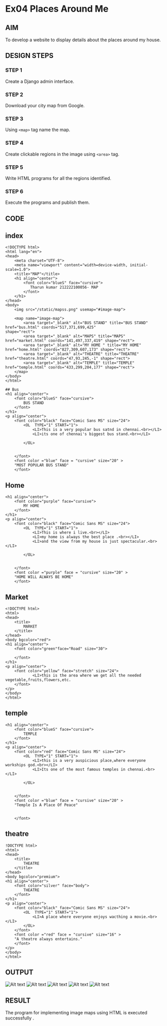 # Ex04 Places Around Me
## AIM
To develop a website to display details about the places around my house.

## DESIGN STEPS

### STEP 1
Create a Django admin interface.

### STEP 2
Download your city map from Google.

### STEP 3
Using ```<map>``` tag name the map.

### STEP 4
Create clickable regions in the image using ```<area>``` tag.

### STEP 5
Write HTML programs for all the regions identified.

### STEP 6
Execute the programs and publish them.

## CODE

## index
```
<!DOCTYPE html>
<html lang="en">
<head>
    <meta charset="UTF-8">
    <meta name="viewport" content="width=device-width, initial-scale=1.0">
    <title>"MAP"</title>
    <h1 align="center">
        <font color="blueS" face="cursive">
           Tharun kumar 212222100056- MAP 
        </font>
    </h1>
</head>
<body>
    <img src="/static/mapss.png" usemap="#image-map">

    <map name="image-map">
        <area target="_blank" alt="BUS STAND" title="BUS STAND" href="bus.html" coords="517,371,699,425" 
shape="rect">
        <area target="_blank" alt="MAPS" title="MAPS" href="market.html" coords="141,497,337,419" shape="rect">
        <area target="_blank" alt="MY HOME " title="MY HOME" href="home.html" coords="827,309,607,173" shape="rect">
        <area target="_blank" alt="THEATRE" title="THEATRE" href="theatre.html" coords="47,93,245,-1" shape="rect">
        <area target="_blank" alt="TEMPLE" title="TEMPLE" href="temple.html" coords="433,299,204,177" shape="rect">
    </map>
</body>
</html>

## Bus
<h1 align="center">
    <font color="blueS" face="cursive">
        BUS STAND
    </font>
</h1>
<p align="center">
    <font color="black" face="Comic Sans MS" size="24">
        <OL  TYPE="1" START="1">
            <LI>This is a very popular bus satnd in chennai.<br></LI>     
            <LI>its one of chennai's biggest bus stand.<br></LI>
            
        </OL>


    </font>
    <font color ="blue" face = "cursive" size="20" > 
    "MOST POPULAR BUS STAND"
    </font>
```
## Home
```
<h1 align="center">
    <font color="purple" face="cursive">
        MY HOME
    </font>
</h1>
<p align="center">
    <font color="black" face="Comic Sans MS" size="24">
        <OL  TYPE="1" START="1">
            <LI>This is where i live.<br></LI>     
            <LI>my home is always the best place .<br></LI>
            <LI>and the view from my house is just spectacular.<br></LI>
            
        </OL>


    </font>
    <font color ="purple" face = "cursive" size="20" > 
    "HOME WILL ALWAYS BE HOME"
    </font>
```
## Market
```
<!DOCTYPE html>
<html>
<head>
    <title>
        MARKET
    </title>
</head>
<body bgcolor="red">
<h1 align="center">
    <font color="green"face="Road" size="30">
        
    </font>
</h1>
<p align="center">
    <font color="yellow" face="stretch" size="24">
            <LI>this is the area where we get all the needed vegetable,fruits,flowers,etc.
    </font>
</p>
</body>
</html>
```
## temple
```
<h1 align="center">
    <font color="blueS" face="cursive">
        TEMPLE
    </font>
</h1>
<p align="center">
    <font color="red" face="Comic Sans MS" size="24">
        <OL  TYPE="1" START="1">
            <LI>this is a very auspicious place,where everyone workships god.<br></LI>     
            <LI>Its one of the most famous temples in chennai.<br></LI>
            
        </OL>


    </font>
    <font color ="blue" face = "cursive" size="20" > 
    "Temple Is A Place Of Peace"
    
    
    </font>
```
## theatre
```
!DOCTYPE html>
<html>
<head>
    <title>
        THEATRE
    </title>
</head>
<body bgcolor="premium">
<h1 align="center">
    <font color="silver" face="body">
        THEATRE
    </font>
</h1>
<p align="center">
    <font color="black" face="Comic Sans MS" size="24">
        <OL  TYPE="1" START="1">
            <LI>A place where everyone enjoys wacthing a movie.<br></LI> 
        </OL>
    </font>
    <font color ="red" face = "cursive" size="16" > 
    "A theatre always entertains."
    </font>
</p>
</body>
</html>
```
## OUTPUT
![Alt text](<Screenshot (4).png>) 
![Alt text](<Screenshot (6).png>) 
![Alt text](<Screenshot (7).png>) 
![Alt text](<Screenshot (8).png>) 
![Alt text](<Screenshot (9).png>)

## RESULT
The program for implementing image maps using HTML is executed successfully .
